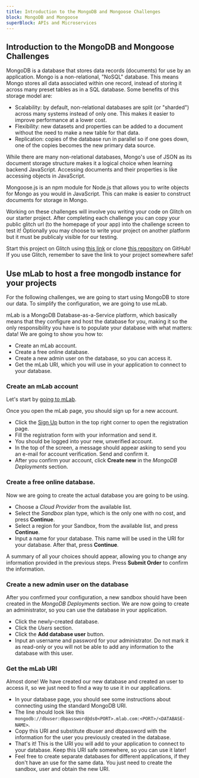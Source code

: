 ```yaml
---
title: Introduction to the MongoDB and Mongoose Challenges
block: MongoDB and Mongoose
superBlock: APIs and Microservices
---
```

## Introduction to the MongoDB and Mongoose Challenges

MongoDB is a database that stores data records (documents) for use by an application. Mongo is a non-relational, "NoSQL" database. This means Mongo stores all data associated within one record, instead of storing it across many preset tables as in a SQL database. Some benefits of this storage model are:

- Scalability: by default, non-relational databases are split (or "sharded") across many systems instead of only one. This makes it easier to improve performance at a lower cost.
- Flexibility: new datasets and properties can be added to a document without the need to make a new table for that data.
- Replication: copies of the database run in parallel so if one goes down, one of the copies becomes the new primary data source.

While there are many non-relational databases, Mongo's use of JSON as its document storage structure makes it a logical choice when learning backend JavaScript. Accessing documents and their properties is like accessing objects in JavaScript.

Mongoose.js is an npm module for Node.js that allows you to write objects for Mongo as you would in JavaScript. This can make is easier to construct documents for storage in Mongo.

Working on these challenges will involve you writing your code on Glitch on our starter project. After completing each challenge you can copy your public glitch url (to the homepage of your app) into the challenge screen to test it! Optionally you may choose to write your project on another platform but it must be publicaly visible for our testing.

Start this project on Glitch using <a target='_blank' href='https://glitch.com/#!/import/github/freeCodeCamp/boilerplate-mongomongoose/'>this link</a> or clone <a target='_blank' href='https://github.com/freeCodeCamp/boilerplate-mongomongoose/'>this repository</a> on GitHub! If you use Glitch, remember to save the link to your project somewhere safe!

## Use mLab to host a free mongodb instance for your projects

For the following challenges, we are going to start using MongoDB to store our data. To simplify the configuration, we are going to use mLab.

mLab is a MongoDB Database-as-a-Service platform, which basically means that they configure and host the database for you, making it so the only responsibility you have is to populate your database with what matters: data!
We are going to show you how to:

- Create an mLab account.
- Create a free online database.
- Create a new admin user on the database, so you can access it.
- Get the mLab URI, which you will use in your application to connect to your database.

### Create an mLab account

Let's start by <a href='https://mlab.com/' target='_blank' rel='no-follow'>going to mLab</a>.

Once you open the mLab page, you should sign up for a new account.

- Click the <a href='https://mlab.com/signup/' target='_blank' rel='no-follow'>Sign Up</a> button in the top right corner to open the registration page.
- Fill the registration form with your information and send it.
- You should be logged into your new, unverified account.
- In the top of the screen, a message should appear asking to send you an e-mail for account verification. Send and confirm it.
- After you confirm your account, click **Create new** in the *MongoDB Deployments* section.

### Create a free online database.

Now we are going to create the actual database you are going to be using.

- Choose a *Cloud Provider* from the available list.
- Select the *Sandbox* plan type, which is the only one with no cost, and press **Continue**.
- Select a region for your Sandbox, from the available list, and press **Continue**.
- Input a name for your database. This name will be used in the URI for your database. After that, press **Continue**.

A summary of all your choices should appear, allowing you to change any information provided in the previous steps. Press **Submit Order** to confirm the information.


### Create a new admin user on the database

After you confirmed your configuration, a new sandbox should have been created in the *MongoDB Deployments* section. We are now going to create an administrator, so you can use the database in your application.

- Click the newly-created database.
- Click the *Users* section.
- Click the **Add database user** button.
- Input an username and password for your administrator. Do not mark it as read-only or you will not be able to add any information to the database with this user.

### Get the mLab URI

Almost done! We have created our new database and created an user to access it, so we just need to find a way to use it in our applications.

- In your database page, you should see some instructions about connecting using the standard MongoDB URI.
- The line should look like this `mongodb://dbuser:dbpassword@ds0<PORT>.mlab.com:<PORT>/<DATABASE-NAME>`.
- Copy this URI and substitute dbuser and dbpassword with the information for the user you previously created in the database.
- That's it! This is the URI you will add to your application to connect to your database. Keep this URI safe somewhere, so you can use it later!
- Feel free to create separate databases for different applications, if they don't have an use for the same data. You just need to create the sandbox, user and obtain the new URI.
